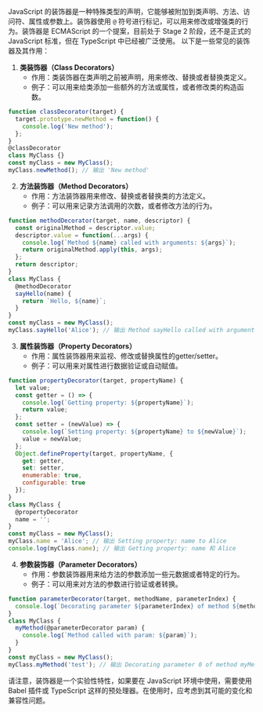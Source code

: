 JavaScript 的装饰器是一种特殊类型的声明，它能够被附加到类声明、方法、访问符、属性或参数上。装饰器使用 `@` 符号进行标记，可以用来修改或增强类的行为。装饰器是 ECMAScript 的一个提案，目前处于 Stage 2 阶段，还不是正式的 JavaScript 标准，但在 TypeScript 中已经被广泛使用。
以下是一些常见的装饰器及其作用：
1. **类装饰器（Class Decorators）**
   - 作用：类装饰器在类声明之前被声明，用来修改、替换或者替换类定义。
   - 例子：可以用来给类添加一些额外的方法或属性，或者修改类的构造函数。
```javascript
function classDecorator(target) {
  target.prototype.newMethod = function() {
    console.log('New method');
  };
}
@classDecorator
class MyClass {}
const myClass = new MyClass();
myClass.newMethod(); // 输出 'New method'
```
2. **方法装饰器（Method Decorators）**
   - 作用：方法装饰器用来修改、替换或者替换类的方法定义。
   - 例子：可以用来记录方法调用的次数，或者修改方法的行为。
```javascript
function methodDecorator(target, name, descriptor) {
  const originalMethod = descriptor.value;
  descriptor.value = function(...args) {
    console.log(`Method ${name} called with arguments: ${args}`);
    return originalMethod.apply(this, args);
  };
  return descriptor;
}
class MyClass {
  @methodDecorator
  sayHello(name) {
    return `Hello, ${name}`;
  }
}
const myClass = new MyClass();
myClass.sayHello('Alice'); // 输出 Method sayHello called with arguments: Alice
```
3. **属性装饰器（Property Decorators）**
   - 作用：属性装饰器用来监视、修改或替换属性的getter/setter。
   - 例子：可以用来对属性进行数据验证或自动赋值。
```javascript
function propertyDecorator(target, propertyName) {
  let value;
  const getter = () => {
    console.log(`Getting property: ${propertyName}`);
    return value;
  };
  const setter = (newValue) => {
    console.log(`Setting property: ${propertyName} to ${newValue}`);
    value = newValue;
  };
  Object.defineProperty(target, propertyName, {
    get: getter,
    set: setter,
    enumerable: true,
    configurable: true
  });
}
class MyClass {
  @propertyDecorator
  name = '';
}
const myClass = new MyClass();
myClass.name = 'Alice'; // 输出 Setting property: name to Alice
console.log(myClass.name); // 输出 Getting property: name 和 Alice
```
4. **参数装饰器（Parameter Decorators）**
   - 作用：参数装饰器用来给方法的参数添加一些元数据或者特定的行为。
   - 例子：可以用来对方法的参数进行验证或者转换。
```javascript
function parameterDecorator(target, methodName, parameterIndex) {
  console.log(`Decorating parameter ${parameterIndex} of method ${methodName} in ${target.constructor.name}`);
}
class MyClass {
  myMethod(@parameterDecorator param) {
    console.log(`Method called with param: ${param}`);
  }
}
const myClass = new MyClass();
myClass.myMethod('test'); // 输出 Decorating parameter 0 of method myMethod in MyClass 和 Method called with param: test
```
请注意，装饰器是一个实验性特性，如果要在 JavaScript 环境中使用，需要使用 Babel 插件或 TypeScript 这样的预处理器。在使用时，应考虑到其可能的变化和兼容性问题。
